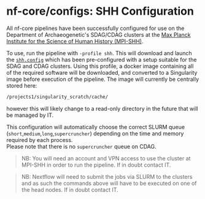 # nf-core/configs: SHH Configuration

All nf-core pipelines have been successfully configured for use on the Department of Archaeogenetic's SDAG/CDAG clusters at the [Max Planck Institute for the Science of Human History (MPI-SHH)](http://shh.mpg.de).

To use, run the pipeline with `-profile shh`. This will download and launch the [`shh.config`](../conf/shh.config) which has been pre-configured with a setup suitable for the SDAG and CDAG clusters. Using this profile, a docker image containing all of the required software will be downloaded, and converted to a Singularity image before execution of the pipeline. The image will currently be centrally stored here:

```bash
/projects1/singularity_scratch/cache/
```

however this will likely change to a read-only directory in the future that will be managed by IT.

This configuration will automatically choose the correct SLURM queue (`short`,`medium`,`long`,`supercruncher`) depending on the time and memory required by each process.  
Please note that there is no `supercruncher` queue on CDAG.

>NB: You will need an account and VPN access to use the cluster at MPI-SHH in order to run the pipeline. If in doubt contact IT.

>NB: Nextflow will need to submit the jobs via SLURM to the clusters and as such the commands above will have to be executed on one of the head nodes. If in doubt contact IT.
